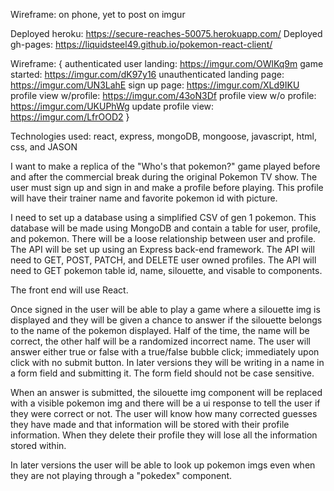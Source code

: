 Wireframe: on phone, yet to post on imgur

Deployed heroku: https://secure-reaches-50075.herokuapp.com/
Deployed gh-pages: https://liquidsteel49.github.io/pokemon-react-client/

Wireframe: {
  authenticated user landing: https://imgur.com/OWlKq9m
  game started: https://imgur.com/dK97y16
  unauthenticated landing page: https://imgur.com/UN3LahE
  sign up page: https://imgur.com/XLd9IKU
  profile view w/profile: https://imgur.com/43oN3Df
  profile view w/o profile: https://imgur.com/UKUPhWg
  update profile view: https://imgur.com/LfrOOD2
}

Technologies used: react, express, mongoDB, mongoose, javascript, html, css, and JASON

I want to make a replica of the "Who's that pokemon?" game played before and after the commercial break during the original Pokemon TV show. The user must sign up and sign in and make a profile before playing. This profile will have their trainer name and favorite pokemon id with picture.

I need to set up a database using a simplified CSV of gen 1 pokemon. This database will be made using MongoDB and contain a table for user, profile, and pokemon. There will be a loose relationship between user and profile. The API will be set up using an Express back-end framework. The API will need to GET, POST, PATCH, and DELETE user owned profiles. The API will need to GET pokemon table id, name, silouette, and visable to components.

The front end will use React.

Once signed in the user will be able to play a game where a silouette img is displayed and they will be given a chance to answer if the silouette belongs to the name of the pokemon displayed. Half of the time, the name will be correct, the other half will be a randomized incorrect name. The user will answer either true or false with a true/false bubble click; immediately upon click with no submit button. In later versions they will be writing in a name in a form field and submitting it. The form field should not be case sensitive.

When an answer is submitted, the silouette img component will be replaced with a visible pokemon img and there will be a ui response to tell the user if they were correct or not. The user will know how many corrected guesses they have made and that information will be stored with their profile information. When they delete their profile they will lose all the information stored within.

In later versions the user will be able to look up pokemon imgs even when they are not playing through a "pokedex" component.

